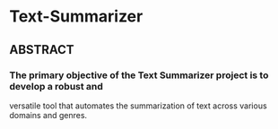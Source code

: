 # Text-Summarizer
## ABSTRACT
### The primary objective of the Text Summarizer project is to develop a robust and
versatile tool that automates the summarization of text across various domains and genres.
